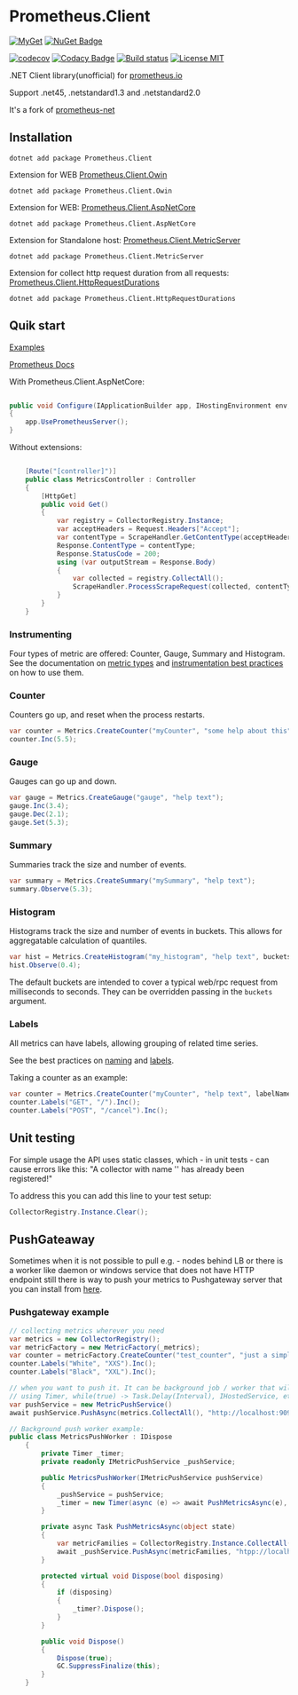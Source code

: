 # Prometheus.Client

[![MyGet](https://img.shields.io/myget/phnx47-beta/vpre/Prometheus.Client.svg)](https://www.myget.org/feed/phnx47-beta/package/nuget/Prometheus.Client)
[![NuGet Badge](https://buildstats.info/nuget/Prometheus.Client)](https://www.nuget.org/packages/Prometheus.Client/) 

[![codecov](https://codecov.io/gh/phnx47/Prometheus.Client/branch/master/graph/badge.svg)](https://codecov.io/gh/phnx47/Prometheus.Client)
[![Codacy Badge](https://api.codacy.com/project/badge/Grade/7e275fc9eb5d4f47896a3b6eb28c8536)](https://www.codacy.com/app/phnx47/Prometheus.Client?utm_source=github.com&amp;utm_medium=referral&amp;utm_content=phnx47/Prometheus.Client&amp;utm_campaign=Badge_Grade)
[![Build status](https://ci.appveyor.com/api/projects/status/cyvjrbn46ju827a9/branch/master?svg=true)](https://ci.appveyor.com/project/PrometheusClientNet/prometheus-client/branch/master)
[![License MIT](https://img.shields.io/badge/license-MIT-green.svg)](https://opensource.org/licenses/MIT) 

.NET Client library(unofficial) for [prometheus.io](https://prometheus.io/)  

Support .net45, .netstandard1.3 and .netstandard2.0

It's a fork of [prometheus-net](https://github.com/prometheus-net/prometheus-net)

## Installation

    dotnet add package Prometheus.Client


Extension for WEB [Prometheus.Client.Owin](https://github.com/PrometheusClientNet/Prometheus.Client.Owin)

	dotnet add package Prometheus.Client.Owin
	
Extension for WEB: [Prometheus.Client.AspNetCore](https://github.com/PrometheusClientNet/Prometheus.Client.AspNetCore)	
	
	dotnet add package Prometheus.Client.AspNetCore

Extension for Standalone host: [Prometheus.Client.MetricServer](https://github.com/PrometheusClientNet/Prometheus.Client.MetricServer)

	dotnet add package Prometheus.Client.MetricServer

Extension for collect http request duration from all requests: [Prometheus.Client.HttpRequestDurations](https://github.com/PrometheusClientNet/Prometheus.Client.HttpRequestDurations)

	dotnet add package Prometheus.Client.HttpRequestDurations

## Quik start

[Examples](https://github.com/PrometheusClientNet/Prometheus.Client.Examples)

[Prometheus Docs](https://prometheus.io/docs/introduction/overview/)


With Prometheus.Client.AspNetCore:

```csharp

public void Configure(IApplicationBuilder app, IHostingEnvironment env, ILoggerFactory loggerFactory, IApplicationLifetime appLifetime)
{
    app.UsePrometheusServer();
}

```

Without extensions:

```csharp

    [Route("[controller]")]
    public class MetricsController : Controller
    {
        [HttpGet]
        public void Get()
        {
            var registry = CollectorRegistry.Instance;
            var acceptHeaders = Request.Headers["Accept"];
            var contentType = ScrapeHandler.GetContentType(acceptHeaders);
            Response.ContentType = contentType;
            Response.StatusCode = 200;
            using (var outputStream = Response.Body)
            {
                var collected = registry.CollectAll();
                ScrapeHandler.ProcessScrapeRequest(collected, contentType, outputStream);
            }
        }
    }

```



### Instrumenting

Four types of metric are offered: Counter, Gauge, Summary and Histogram.
See the documentation on [metric types](http://prometheus.io/docs/concepts/metric_types/)
and [instrumentation best practices](http://prometheus.io/docs/practices/instrumentation/#counter-vs.-gauge-vs.-summary)
on how to use them.

### Counter

Counters go up, and reset when the process restarts.


```csharp
var counter = Metrics.CreateCounter("myCounter", "some help about this");
counter.Inc(5.5);
```

### Gauge

Gauges can go up and down.


```csharp
var gauge = Metrics.CreateGauge("gauge", "help text");
gauge.Inc(3.4);
gauge.Dec(2.1);
gauge.Set(5.3);
```

### Summary

Summaries track the size and number of events.

```csharp
var summary = Metrics.CreateSummary("mySummary", "help text");
summary.Observe(5.3);
```

### Histogram

Histograms track the size and number of events in buckets.
This allows for aggregatable calculation of quantiles.

```csharp
var hist = Metrics.CreateHistogram("my_histogram", "help text", buckets: new[] { 0, 0.2, 0.4, 0.6, 0.8, 0.9 });
hist.Observe(0.4);
```

The default buckets are intended to cover a typical web/rpc request from milliseconds to seconds.
They can be overridden passing in the `buckets` argument.

### Labels

All metrics can have labels, allowing grouping of related time series.

See the best practices on [naming](http://prometheus.io/docs/practices/naming/)
and [labels](http://prometheus.io/docs/practices/instrumentation/#use-labels).

Taking a counter as an example:

```csharp
var counter = Metrics.CreateCounter("myCounter", "help text", labelNames: new []{ "method", "endpoint"});
counter.Labels("GET", "/").Inc();
counter.Labels("POST", "/cancel").Inc();
```

## Unit testing
For simple usage the API uses static classes, which - in unit tests - can cause errors like this: "A collector with name '<NAME>' has already been registered!"

To address this you can add this line to your test setup:

```csharp
CollectorRegistry.Instance.Clear();
```
## PushGateaway
Sometimes when it is not possible to pull e.g. - nodes behind LB or there is a worker like daemon or windows service that does not have HTTP endpoint still there is way to push your metrics to Pushgateway server that you can install from [here](https://github.com/prometheus/pushgateway/releases "here").
### Pushgateway example

```csharp
// collecting metrics wherever you need
var metrics = new CollectorRegistry();
var metricFactory = new MetricFactory(_metrics);
var counter = metricFactory.CreateCounter("test_counter", "just a simple test counter", "Color", "Size");
counter.Labels("White", "XXS").Inc();
counter.Labels("Black", "XXL").Inc();

// when you want to push it. It can be background job / worker that will push collected metrics
// using Timer, while(true) -> Task.Delay(Interval), IHostedService, etc...
var pushService = new MetricPushService()
await pushService.PushAsync(metrics.CollectAll(), "http://localhost:9091", "pushgateway", Environment.MachineName, null);

// Background push worker example:
public class MetricsPushWorker : IDispose
    {
        private Timer _timer;
        private readonly IMetricPushService _pushService;

        public MetricsPushWorker(IMetricPushService pushService)
        {
            _pushService = pushService;
            _timer = new Timer(async (e) => await PushMetricsAsync(e), null,  TimeSpan.Zero, TimeSpan.FromSeconds(10));
        }

        private async Task PushMetricsAsync(object state)
        {
            var metricFamilies = CollectorRegistry.Instance.CollectAll();
            await _pushService.PushAsync(metricFamilies, "htpp://localhost:9091", "pushgateway", Environment.MachineName, null).ConfigureAwait(false);
        }

        protected virtual void Dispose(bool disposing)
        {
            if (disposing)
            {
                _timer?.Dispose();
            }
        }

        public void Dispose()
        {
            Dispose(true);
            GC.SuppressFinalize(this);
        }
    }
```